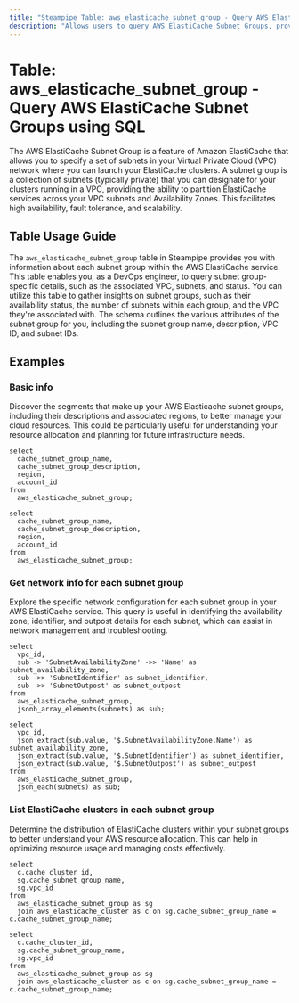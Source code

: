 ```yaml
---
title: "Steampipe Table: aws_elasticache_subnet_group - Query AWS ElastiCache Subnet Groups using SQL"
description: "Allows users to query AWS ElastiCache Subnet Groups, providing details about each subnet group within their ElastiCache service, including the associated VPC, subnets, and status."
---
```


# Table: aws_elasticache_subnet_group - Query AWS ElastiCache Subnet Groups using SQL

The AWS ElastiCache Subnet Group is a feature of Amazon ElastiCache that allows you to specify a set of subnets in your Virtual Private Cloud (VPC) network where you can launch your ElastiCache clusters. A subnet group is a collection of subnets (typically private) that you can designate for your clusters running in a VPC, providing the ability to partition ElastiCache services across your VPC subnets and Availability Zones. This facilitates high availability, fault tolerance, and scalability.

## Table Usage Guide

The `aws_elasticache_subnet_group` table in Steampipe provides you with information about each subnet group within the AWS ElastiCache service. This table enables you, as a DevOps engineer, to query subnet group-specific details, such as the associated VPC, subnets, and status. You can utilize this table to gather insights on subnet groups, such as their availability status, the number of subnets within each group, and the VPC they're associated with. The schema outlines the various attributes of the subnet group for you, including the subnet group name, description, VPC ID, and subnet IDs.

## Examples

### Basic info
Discover the segments that make up your AWS Elasticache subnet groups, including their descriptions and associated regions, to better manage your cloud resources. This could be particularly useful for understanding your resource allocation and planning for future infrastructure needs.

```sql+postgres
select
  cache_subnet_group_name,
  cache_subnet_group_description,
  region,
  account_id
from
  aws_elasticache_subnet_group;
```

```sql+sqlite
select
  cache_subnet_group_name,
  cache_subnet_group_description,
  region,
  account_id
from
  aws_elasticache_subnet_group;
```


### Get network info for each subnet group
Explore the specific network configuration for each subnet group in your AWS ElastiCache service. This query is useful in identifying the availability zone, identifier, and outpost details for each subnet, which can assist in network management and troubleshooting.

```sql+postgres
select
  vpc_id,
  sub -> 'SubnetAvailabilityZone' ->> 'Name' as subnet_availability_zone,
  sub ->> 'SubnetIdentifier' as subnet_identifier,
  sub ->> 'SubnetOutpost' as subnet_outpost
from
  aws_elasticache_subnet_group,
  jsonb_array_elements(subnets) as sub;
```

```sql+sqlite
select
  vpc_id,
  json_extract(sub.value, '$.SubnetAvailabilityZone.Name') as subnet_availability_zone,
  json_extract(sub.value, '$.SubnetIdentifier') as subnet_identifier,
  json_extract(sub.value, '$.SubnetOutpost') as subnet_outpost
from
  aws_elasticache_subnet_group,
  json_each(subnets) as sub;
```


### List ElastiCache clusters in each subnet group
Determine the distribution of ElastiCache clusters within your subnet groups to better understand your AWS resource allocation. This can help in optimizing resource usage and managing costs effectively.

```sql+postgres
select
  c.cache_cluster_id,
  sg.cache_subnet_group_name,
  sg.vpc_id
from
  aws_elasticache_subnet_group as sg
  join aws_elasticache_cluster as c on sg.cache_subnet_group_name = c.cache_subnet_group_name;
```

```sql+sqlite
select
  c.cache_cluster_id,
  sg.cache_subnet_group_name,
  sg.vpc_id
from
  aws_elasticache_subnet_group as sg
  join aws_elasticache_cluster as c on sg.cache_subnet_group_name = c.cache_subnet_group_name;
```